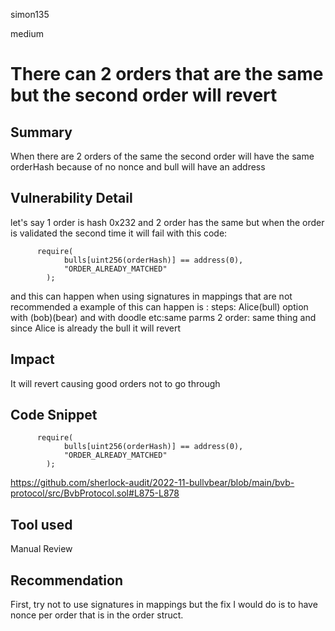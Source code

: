 simon135

medium

# There can 2 orders that are the same  but the second order will revert

## Summary
When there are 2 orders of the same the second order will have the same orderHash because of no nonce and bull will have an address 
## Vulnerability Detail
let's say 1 order is hash 0x232  and 2 order has the same but when the  order is validated the second time it will fail with
this code:
```solidity 
      require(
            bulls[uint256(orderHash)] == address(0),
            "ORDER_ALREADY_MATCHED"
        );
```
and this can happen  when using signatures in mappings that are not recommended a example of this can happen is :
steps:
Alice(bull) option with (bob)(bear) and with doodle etc:same parms
2 order: same thing 
and since Alice is already the bull it will revert
## Impact
It will revert causing good orders not to  go through 
## Code Snippet
```solidity 
      require(
            bulls[uint256(orderHash)] == address(0),
            "ORDER_ALREADY_MATCHED"
        );
```
https://github.com/sherlock-audit/2022-11-bullvbear/blob/main/bvb-protocol/src/BvbProtocol.sol#L875-L878
## Tool used

Manual Review

## Recommendation
First, try not to use signatures in mappings but the fix I would do is to have nonce per order that is in the order struct.